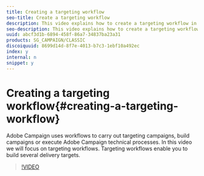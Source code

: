 ```yaml
---
title: Creating a targeting workflow
seo-title: Create a targeting workflow
description: This video explains how to create a targeting workflow in Adobe Campaign Classic
seo-description: This video explains how to create a targeting workflow in Adobe Campaign Classic
uuid: abcf3d1b-6894-458f-86a7-34837ba23a31
products: SG_CAMPAIGN/CLASSIC
discoiquuid: 8699d14d-8f7e-4013-b7c3-1ebf10a492ec
index: y
internal: n
snippet: y
---
```


# Creating a targeting workflow{#creating-a-targeting-workflow}

Adobe Campaign uses workflows to carry out targeting campaigns, build campaigns or execute Adobe Campaign technical processes. In this video we will focus on targeting workflows. Targeting workflows enable you to build several delivery targets.

>[!VIDEO](https://video.tv.adobe.com/v/25605?quality=12)

<!--
<related-links>
<a href="https://docs.campaign.adobe.com/doc/AC/en/WKF_Introduction_About_workflows.html" target="_blank">About Workflows-Documentation</a>
<a href="https://docs.campaign.adobe.com/doc/AC/en/WKF__General_operation_Targeting_data.html" target="_blank">Targeting Data- Documentation</a>
<a href="https://helpx.adobe.com/campaign/kt/acc/using/acc-creating-a-workflow-in-a-campaign-video.html" target="_blank">Creating a workflow - Video</a>
<a href="https://chl-author.corp.adobe.com/content/help/en/campaign/kt/acc/using/acc-recurring-delivery-tutorial-set-up.html" target="_blank">How to set up recurring and continuous email campaigns</a>
</related-links>
-->

<!--
<related-links>
<a href="https://helpx.adobe.com/dreamweaver/using/working-with-dreamweaver-and-campaign.html">Dreamweaver Documentation - Create personalized email campaigns</a>
</related-links>
-->

